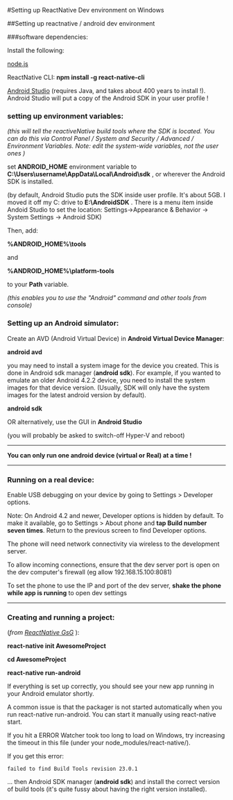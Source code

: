 #Setting up ReactNative Dev environment on Windows

##Setting up reactnative / android dev environment

###software dependencies:

Install the following:

[node.js](https://nodejs.org/en/ "node.js")

ReactNative CLI: **npm install -g react-native-cli** 

[Android Studio](https://developer.android.com/studio/install.html) (requires Java, and takes about 400 years to install !). Android Studio will put a copy of the Android SDK in your user profile !

### setting up environment variables:

*(this will tell the reactiveNative build tools where the SDK is located. You can do this via Control Panel / System and Security / Advanced / Environment Variables. Note: edit the system-wide variables, not the user ones )*

set **ANDROID_HOME** environment variable to **C:\Users\username\AppData\Local\Android\sdk** , or wherever the Android SDK is installed. 

(by default, Android Studio puts the SDK inside user profile. It's about 5GB. I moved it off my C: drive to **E:\AndroidSDK** . There is a menu item inside Andoid Studio to set the location: Settings->Appearance & Behavior -> System Settings -> Android SDK)

Then, add: 

**%ANDROID\_HOME%\\tools** 

and

**%ANDROID\_HOME%\\platform-tools**

to your **Path** variable.

*(this enables you to use the "Android" command and other tools from console)*

### Setting up an Android simulator: 

Create an AVD (Android Virtual Device) in **Android Virtual Device Manager**:

**android avd**

you may need to install a system image for the device you created. This is done in Android sdk manager (**android sdk**). For example, if you wanted to emulate an older Android 4.2.2 device, you need to install the system images for that device version. (Usually, SDK will only have the system images for the latest android version by default). 

**android sdk**

OR alternatively, use the GUI in **Android Studio**
 
(you will probably be asked to switch-off Hyper-V and reboot)

---


**You can only run one android device (virtual or Real) at a time !**

---



### Running on a real device:

Enable USB debugging on your device by going to Settings > Developer options. 

Note: On Android 4.2 and newer, Developer options is hidden by default. To make it available, go to Settings > About phone and **tap Build number seven times**. Return to the previous screen to find Developer options.

The phone will need network connectivity via wireless to the development server.

To allow incoming connections, ensure that the dev server port is open on the dev computer's firewall (eg allow 192.168.15.100:8081)

To set the phone to use the IP and port of the dev server, **shake the phone while app is running** to open dev settings

---

### Creating and running a project:

(*from [ReactNative GsG](https://facebook.github.io/react-native/docs/getting-started.html)* ):

**react-native init AwesomeProject**

**cd AwesomeProject**

**react-native run-android**

If everything is set up correctly, you should see your new app running in your Android emulator shortly.

A common issue is that the packager is not started automatically when you run react-native run-android. You can start it manually using react-native start.

If you hit a ERROR Watcher took too long to load on Windows, try increasing the timeout in this file (under your node_modules/react-native/).


If you get this error: 

	failed to find Build Tools revision 23.0.1

... then Android SDK manager (**android sdk**) and install the correct version of build tools (it's quite fussy about having the right version installed). 

